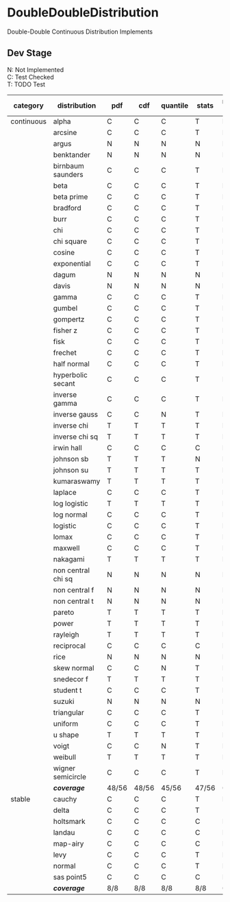 # DoubleDoubleDistribution
 Double-Double Continuous Distribution Implements

## Dev Stage
N: Not Implemented  
C: Test Checked  
T: TODO Test  

| category   | distribution       | pdf   | cdf   | quantile | stats | random gen | define | difficulty |
| ---------- | ------------------ | ----- | ----- | -------- | ----- | ---------- | ------ | ---------- |
| continuous | alpha              | C     | C     | C        | T     | N          | N      |            |
|            | arcsine            | C     | C     | C        | T     | N          | N      |            |
|            | argus              | N     | N     | N        | N     | N          | N      | A          |
|            | benktander         | N     | N     | N        | N     | N          | N      | C          |
|            | birnbaum saunders  | C     | C     | C        | T     | N          | N      |            |
|            | beta               | C     | C     | C        | T     | N          | N      |            |
|            | beta prime         | C     | C     | C        | T     | N          | N      |            |
|            | bradford           | C     | C     | C        | T     | N          | N      |            |
|            | burr               | C     | C     | C        | T     | N          | N      |            |
|            | chi                | C     | C     | C        | T     | N          | N      |            |
|            | chi square         | C     | C     | C        | T     | N          | N      |            |
|            | cosine             | C     | C     | C        | T     | N          | N      |            |
|            | exponential        | C     | C     | C        | T     | N          | N      |            |
|            | dagum              | N     | N     | N        | N     | N          | N      | B          |
|            | davis              | N     | N     | N        | N     | N          | N      | B          |
|            | gamma              | C     | C     | C        | T     | N          | N      |            |
|            | gumbel             | C     | C     | C        | T     | N          | N      |            |
|            | gompertz           | C     | C     | C        | T     | N          | N      |            |
|            | fisher z           | C     | C     | C        | T     | N          | N      |            |
|            | fisk               | C     | C     | C        | T     | N          | N      |            |
|            | frechet            | C     | C     | C        | T     | N          | N      |            |
|            | half normal        | C     | C     | C        | T     | N          | N      |            |
|            | hyperbolic secant  | C     | C     | C        | T     | N          | N      |            |
|            | inverse gamma      | C     | C     | C        | T     | N          | N      |            |
|            | inverse gauss      | C     | C     | N        | T     | N          | N      |            |
|            | inverse chi        | T     | T     | T        | T     | N          | N      |            |
|            | inverse chi sq     | T     | T     | T        | T     | N          | N      |            |
|            | irwin hall         | C     | C     | C        | C     | N          | N      |            |
|            | johnson sb         | T     | T     | T        | N     | N          | N      |            |
|            | johnson su         | T     | T     | T        | T     | N          | N      |            |
|            | kumaraswamy        | T     | T     | T        | T     | N          | N      |            |
|            | laplace            | C     | C     | C        | T     | N          | N      |            |
|            | log logistic       | T     | T     | T        | T     | N          | N      |            |
|            | log normal         | C     | C     | C        | T     | N          | N      |            |
|            | logistic           | C     | C     | C        | T     | N          | N      |            |
|            | lomax              | C     | C     | C        | T     | N          | N      |            |
|            | maxwell            | C     | C     | C        | T     | N          | N      |            |
|            | nakagami           | T     | T     | T        | T     | N          | N      |            |
|            | non central chi sq | N     | N     | N        | N     | N          | N      | AAA        |
|            | non central f      | N     | N     | N        | N     | N          | N      | AAA        |
|            | non central t      | N     | N     | N        | N     | N          | N      | AAA        |
|            | pareto             | T     | T     | T        | T     | N          | N      |            |
|            | power              | T     | T     | T        | T     | N          | N      |            |
|            | rayleigh           | T     | T     | T        | T     | N          | N      |            |
|            | reciprocal         | C     | C     | C        | C     | N          | N      |            |
|            | rice               | N     | N     | N        | N     | N          | N      | AAA        |
|            | skew normal        | C     | C     | N        | T     | N          | N      |            |
|            | snedecor f         | T     | T     | T        | T     | N          | N      |            |
|            | student t          | C     | C     | C        | T     | N          | N      |            |
|            | suzuki             | N     | N     | N        | N     | N          | N      | B          |
|            | triangular         | C     | C     | C        | T     | N          | N      |            |
|            | uniform            | C     | C     | C        | T     | N          | N      |            |
|            | u shape            | T     | T     | T        | T     | N          | N      |            |
|            | voigt              | C     | C     | N        | T     | N          | N      |            |
|            | weibull            | T     | T     | T        | T     | N          | N      |            |
|            | wigner semicircle  | C     | C     | C        | T     | N          | N      |            |
|            | ***coverage***     | 48/56 | 48/56 | 45/56    | 47/56 | 0/56       | 0/56   |            |
| stable     | cauchy             | C     | C     | C        | T     | N          | N      |            |
|            | delta              | C     | C     | C        | T     | -          | N      |            |
|            | holtsmark          | C     | C     | C        | C     | N          | N      |            |
|            | landau             | C     | C     | C        | C     | N          | N      |            |
|            | map-airy           | C     | C     | C        | C     | N          | N      |            |
|            | levy               | C     | C     | C        | T     | N          | N      |            |
|            | normal             | C     | C     | C        | T     | N          | N      |            |
|            | sas point5         | C	  | C     | C        | C     | N          | N      |            |
|            | ***coverage***     | 8/8   | 8/8   | 8/8      | 8/8   | 0/8        | 0/8    |            |